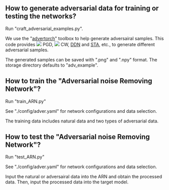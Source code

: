 ## How to generate adversarial data for training or testing the networks?
Run "craft_adversarial_examples.py".

We use the "[advertorch](https://github.com/BorealisAI/advertorch)" toolbox to help generate adversairal samples. This code provides ![](http://latex.codecogs.com/svg.latex?L_{\infty}) PGD, ![](http://latex.codecogs.com/svg.latex?L_{2}) CW, [DDN](https://arxiv.org/abs/1811.09600) and [STA](https://openreview.net/forum?id=HyydRMZC-), etc., to generate different adversarial samples.

The generated samples can be saved with ".png" and ".npy" format. The storage directory defaults to "adv_example".

## How to train the "Adversarial noise Removing Network"?
Run "train_ARN.py"

See "./config/adver.yaml" for network configurations and data selection. 

The training data includes natural data and two types of adversarial data.

## How to test the "Adversarial noise Removing Network"?
Run "test_ARN.py"

See "./config/adver.yaml" for network configurations and data selection.

Input the natural or adversairal data into the ARN and obtain the processed data. Then, input the processed data into the target model.
